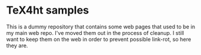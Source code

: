 # TeX4ht samples

This is a dummy repository that contains some web pages that used to be in my
main web repo. I've moved them out in the process of cleanup. I still want to keep them
on the web in order to prevent possible link-rot, so here they are.

